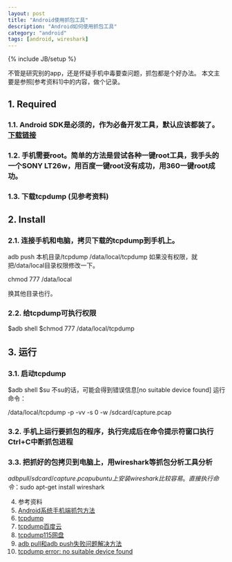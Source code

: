```yaml
---
layout: post
title: "Android使用抓包工具"
description: "Android如何使用抓包工具"
category: "android"
tags: [android, wireshark]
---
```

{% include JB/setup %}

不管是研究别的app，还是怀疑手机中毒要查问题，抓包都是个好办法。
本文主要是参照[参考资料1]中的内容，做个记录。

## 1. Required
### 1.1. Android SDK是必须的，作为必备开发工具，默认应该都装了。[下载链接](http://developer.android.com/sdk/index.html)
### 1.2. 手机需要root。简单的方法是尝试各种一键root工具，我手头的一个SONY LT26w，用百度一键root没有成功，用360一键root成功。
### 1.3. 下载tcpdump (见参考资料)

## 2. Install
### 2.1. 连接手机和电脑，拷贝下载的tcpdump到手机上。
adb push 本机目录/tcpdump /data/local/tcpdump
如果没有权限，就把/data/local目录权限修改一下。

chmod 777 /data/local

换其他目录也行。
### 2.2. 给tcpdump可执行权限
$adb shell
$chmod 777 /data/local/tcpdump

## 3. 运行
### 3.1. 启动tcpdump
$adb shell
$su
不su的话，可能会得到错误信息[no suitable device found]
运行命令：

/data/local/tcpdump -p -vv -s 0 -w /sdcard/capture.pcap
### 3.2. 手机上运行要抓包的程序，执行完成后在命令提示符窗口执行Ctrl+C中断抓包进程
### 3.3. 把抓好的包拷贝到电脑上，用wireshark等抓包分析工具分析

$adb pull /sdcard/capture.pcap
ubuntu上安装wireshark比较容易。直接执行命令：$sudo apt-get install wireshark 

4. 参考资料
1. [Android系统手机端抓包方法](http://www.cnblogs.com/rootq/archive/2012/04/08/2438262.html)
2. [tcpdump](http://www.strazzere.com/android/tcpdump)
3. [tcpdump百度云](http://pan.baidu.com/s/13pand)
4. [tcpdump115网盘](http://115.com/lb/5lbazj4gipj)
5. [adb pull和adb push失败问题解决方法](http://blog.sina.com.cn/s/blog_4b976b2d0100qnwa.html)
6. [tcpdump error: no suitable device found](http://www.unix.com/ip-networking/13981-tcpdump-error-no-suitable-device-found.html)
